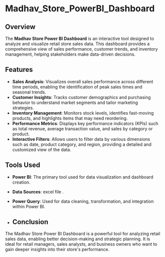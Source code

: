 # Madhav_Store_PowerBI_Dashboard

## Overview
The **Madhav Store Power BI Dashboard** is an interactive tool designed to analyze and visualize retail store sales data. This dashboard provides a comprehensive view of sales performance, customer trends, and inventory management, helping stakeholders make data-driven decisions.

## Features
- **Sales Analysis**: Visualizes overall sales performance across different time periods, enabling the identification of peak sales times and seasonal trends.
- **Customer Insights**: Tracks customer demographics and purchasing behavior to understand market segments and tailor marketing strategies.
- **Inventory Management**: Monitors stock levels, identifies fast-moving products, and highlights items that may need reordering.
- **Performance Metrics**: Displays key performance indicators (KPIs) such as total revenue, average transaction value, and sales by category or product.
- **Interactive Filters**: Allows users to filter data by various dimensions such as date, product category, and region, providing a detailed and customized view of the data.

## Tools Used
- **Power BI**: The primary tool used for data visualization and dashboard creation.
- **Data Sources**: excel file .
- **Power Query**: Used for data cleaning, transformation, and integration within Power BI.

- ## Conclusion
The Madhav Store Power BI Dashboard is a powerful tool for analyzing retail sales data, enabling better decision-making and strategic planning. It is ideal for retail managers, sales analysts, and business owners who want to gain deeper insights into their store's performance.

